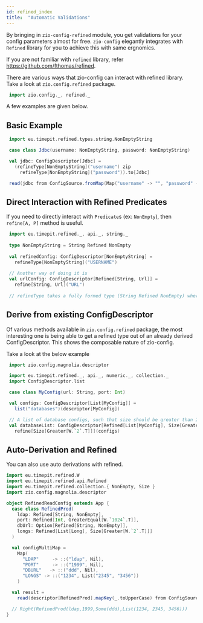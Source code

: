 ```yaml
---
id: refined_index
title:  "Automatic Validations"
---
```


By bringing in `zio-config-refined` module, you get validations for your config parameters almost for free. 
`zio-config` elegantly integrates with `Refined` library for you to achieve this with same ergnomics.

If you are not familiar with `refined` library, refer https://github.com/fthomas/refined.

There are various ways that zio-config can interact with refined library. 
Take a look at `zio.config.refined` package.

```scala mdoc:silent
 import zio.config._, refined._

```

A few examples are given below.

## Basic Example

```scala mdoc:silent
 import eu.timepit.refined.types.string.NonEmptyString

 case class Jdbc(username: NonEmptyString, password: NonEmptyString)

 val jdbc: ConfigDescriptor[Jdbc] =
   (refineType[NonEmptyString]("username") zip
     refineType[NonEmptyString]("password")).to[Jdbc]

 read(jdbc from ConfigSource.fromMap(Map("username" -> "", "password" -> "")))

```

## Direct Interaction with Refined Predicates

If you need to directly interact with `Predicate`s (ex: `NonEmpty`), then
`refine[A, P]` method is useful.

```scala mdoc:silent
 import eu.timepit.refined._, api._, string._
 
 type NonEmptyString = String Refined NonEmpty
 
 val refinedConfig: ConfigDescriptor[NonEmptyString] = 
   refineType[NonEmptyString]("USERNAME")
  
 // Another way of doing it is
 val urlConfig: ConfigDescriptor[Refined[String, Url]] =
   refine[String, Url]("URL")
   
 // refineType takes a fully formed type (String Refined NonEmpty) where as refine allows you to play with the predicate directly (NonEmpty)  

```

## Derive from existing ConfigDescriptor

Of various methods available in `zio.config.refined` package, 
the most interesting one is being able to get a refined type out of an already derived ConfigDescriptor.
This shows the composable nature of zio-config. 

Take a look at the below example

```scala mdoc:silent
 import zio.config.magnolia.descriptor

 import eu.timepit.refined._, api._, numeric._, collection._
 import ConfigDescriptor.list

 case class MyConfig(url: String, port: Int)

 val configs: ConfigDescriptor[List[MyConfig]] =
   list("databases")(descriptor[MyConfig])

 // A list of database configs, such that size should be greater than 2.
 val databaseList: ConfigDescriptor[Refined[List[MyConfig], Size[Greater[W.`2`.T]]]] =
   refine[Size[Greater[W.`2`.T]]](configs)
```

## Auto-Derivation and Refined

You can also use auto derivations with refined.

```scala mdoc:silent
import eu.timepit.refined.W
import eu.timepit.refined.api.Refined
import eu.timepit.refined.collection.{ NonEmpty, Size }
import zio.config.magnolia.descriptor

object RefinedReadConfig extends App {
  case class RefinedProd(
    ldap: Refined[String, NonEmpty],
    port: Refined[Int, GreaterEqual[W.`1024`.T]],
    dbUrl: Option[Refined[String, NonEmpty]],
    longs: Refined[List[Long], Size[Greater[W.`2`.T]]]
  )

  val configMultiMap =
    Map(
      "LDAP"     -> ::("ldap", Nil),
      "PORT"     -> ::("1999", Nil),
      "DBURL"   -> ::("ddd", Nil),
      "LONGS" -> ::("1234", List("2345", "3456"))
    )

  val result =
    read(descriptor[RefinedProd].mapKey(_.toUpperCase) from ConfigSource.fromMultiMap(configMultiMap))

  // Right(RefinedProd(ldap,1999,Some(ddd),List(1234, 2345, 3456)))
}

```
